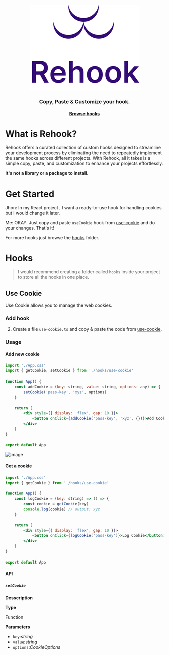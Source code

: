 <div align='center'><img src="./src/assets/icon.png"/></div>

<h3 align='center'>Copy, Paste & Customize your hook.</h3>
<h4 align='center'><a href="https://github.com/alamenai/rehook/tree/main/src/hooks" target="_blank" >Browse hooks</a></h4>

# What is Rehook?

Rehook offers a curated collection of custom hooks designed to streamline your development process by eliminating the need to repeatedly implement the same hooks across different projects. With Rehook, all it takes is a simple copy, paste, and customization to enhance your projects effortlessly.

<b>It's not a library or a package to install.</b>

# Get Started

Jhon: In my React project , I want a ready-to-use hook for handling cookies but I would change it later.

Me: OKAY. Just copy and paste `useCookie` hook from [use-cookie](https://github.com/alamenai/rehook/blob/main/src/hooks/use-cookie.ts) and do your changes. That's it!

For more hooks just browse the [hooks](https://github.com/alamenai/rehook/tree/main/src/hooks) folder.

# Hooks

> I would recommend creating a folder called `hooks` inside your project to store all the hooks in one place.

## Use Cookie

Use Cookie allows you to manage the web cookies.

### Add hook

2. Create a file `use-cookie.ts` and copy & paste the code from [use-cookie](https://github.com/alamenai/rehook/blob/main/src/hooks/use-cookie.ts).

### Usage

#### Add new cookie

```jsx
import './App.css'
import { getCookie, setCookie } from './hooks/use-cookie'

function App() {
    const addCookie = (key: string, value: string, options: any) => {
        setCookie('pass-key', 'xyz', options)
    }

    return (
        <div style={{ display: 'flex', gap: 10 }}>
            <button onClick={addCookie('pass-key', 'xyz', {})}>Add Cookie</button>
        </div>
    )
}

export default App

```

![image](https://github.com/alamenai/rehook/assets/20143684/dc7b3c1e-5d1f-4ea4-9af0-b764653b1017)

#### Get a cookie

```jsx
import './App.css'
import { getCookie } from './hooks/use-cookie'

function App() {
    const logCookie = (key: string) => () => {
        const cookie = getCookie(key)
        console.log(cookie) // output: xyz
    }

    return (
        <div style={{ display: 'flex', gap: 10 }}>
            <button onClick={logCookie('pass-key')}>Log Cookie</button>
        </div>
    )
}

export default App


```

#### API

##### `setCookie`

**Desscription**

**Type**

Function

**Parameters**

-   `key`:_string_
-   `value`:_string_
-   `options`:_CookieOptions_
